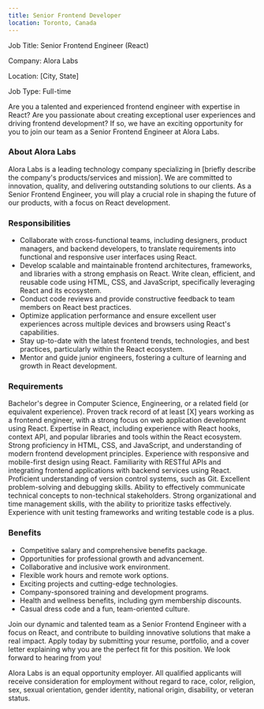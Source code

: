 ```yaml
---
title: Senior Frontend Developer
location: Toronto, Canada
---
```


Job Title: Senior Frontend Engineer (React)

Company: Alora Labs

Location: [City, State]

Job Type: Full-time

Are you a talented and experienced frontend engineer with expertise in React? Are you passionate about creating exceptional user experiences and driving frontend development? If so, we have an exciting opportunity for you to join our team as a Senior Frontend Engineer at Alora Labs.

### About Alora Labs
Alora Labs is a leading technology company specializing in [briefly describe the company's products/services and mission]. We are committed to innovation, quality, and delivering outstanding solutions to our clients. As a Senior Frontend Engineer, you will play a crucial role in shaping the future of our products, with a focus on React development.

### Responsibilities

- Collaborate with cross-functional teams, including designers, product managers, and backend developers, to translate requirements into functional and responsive user interfaces using React.
- Develop scalable and maintainable frontend architectures, frameworks, and libraries with a strong emphasis on React.
Write clean, efficient, and reusable code using HTML, CSS, and JavaScript, specifically leveraging React and its ecosystem.
- Conduct code reviews and provide constructive feedback to team members on React best practices.
- Optimize application performance and ensure excellent user experiences across multiple devices and browsers using React's capabilities.
- Stay up-to-date with the latest frontend trends, technologies, and best practices, particularly within the React ecosystem.
- Mentor and guide junior engineers, fostering a culture of learning and growth in React development.

### Requirements

Bachelor's degree in Computer Science, Engineering, or a related field (or equivalent experience).
Proven track record of at least [X] years working as a frontend engineer, with a strong focus on web application development using React.
Expertise in React, including experience with React hooks, context API, and popular libraries and tools within the React ecosystem.
Strong proficiency in HTML, CSS, and JavaScript, and understanding of modern frontend development principles.
Experience with responsive and mobile-first design using React.
Familiarity with RESTful APIs and integrating frontend applications with backend services using React.
Proficient understanding of version control systems, such as Git.
Excellent problem-solving and debugging skills.
Ability to effectively communicate technical concepts to non-technical stakeholders.
Strong organizational and time management skills, with the ability to prioritize tasks effectively.
Experience with unit testing frameworks and writing testable code is a plus.

### Benefits

- Competitive salary and comprehensive benefits package.
- Opportunities for professional growth and advancement.
- Collaborative and inclusive work environment.
- Flexible work hours and remote work options.
- Exciting projects and cutting-edge technologies.
- Company-sponsored training and development programs.
- Health and wellness benefits, including gym membership discounts.
- Casual dress code and a fun, team-oriented culture.

Join our dynamic and talented team as a Senior Frontend Engineer with a focus on React, and contribute to building innovative solutions that make a real impact. Apply today by submitting your resume, portfolio, and a cover letter explaining why you are the perfect fit for this position. We look forward to hearing from you!

Alora Labs is an equal opportunity employer. All qualified applicants will receive consideration for employment without regard to race, color, religion, sex, sexual orientation, gender identity, national origin, disability, or veteran status.
